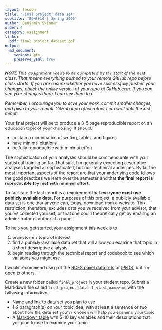 ```yaml
---
layout: lesson
title: "Final project: data set"
subtitle: "EDH7916 | Spring 2020"
author: Benjamin Skinner
order: 4
category: assignment
links:
  pdf: final_project_dataset.pdf
output:
  md_document:
    variant: gfm
    preserve_yaml: true
---
```


***NOTE** This assignment needs to be completed by the start of the next
class. That means everything pushed to your remote GitHub repo before
class starts. If you are unsure whether you have successfully pushed
your changes, check the online version of your repo at GitHub.com. If
you can see your changes there, I can see them too.*

*Remember, I encourage you to save your work, commit smaller changes,
and push to your remote GitHub repo often rather than wait until the
last minute.*

Your final project will be to produce a 3-5 page reproducible report on
an education topic of your choosing. It should:

  - contain a combination of writing, tables, and figures
  - have minimal citations
  - be fully reproducible with minimal effort

The sophistication of your analyses should be commensurate with your
statistical training so far. That said, I’m generally expecting
descriptive analyses targeted at sophisticated, but non-technical
audiences. By far the most important aspects of the report are that your
underlying code follows the good practices we learn over the semester
and that **the final report is reproducible (by me) with minimal
effort**.

To facilitate the last item it is a requirement that **everyone must use
publicly available data.** For purposes of this project, a publicly
available data set is one that anyone can, today, download from a
website. This restriction, therefore, excludes data you’ve received from
your advisor, that you’ve collected yourself, or that one could
theoretically get by emailing an administrator or author of a paper.

To help you get started, your assignment this week is to

1.  brainstorm a topic of interest
2.  find a publicly-available data set that will allow you examine that
    topic in a short descriptive analysis
3.  begin reading through the technical report and codebook to see which
    variables you might use

I would recommend using of the [NCES panel data
sets](https://nces.ed.gov/OnlineCodebook) or
[IPEDS](https://nces.ed.gov/ipeds/datacenter/login.aspx), but I’m open
to others.

Create a new folder called `final_project` in your student repo. Submit
a Markdown file called `final_project_dataset_<last_name>.md` with the
following information:

  - Name and link to data set you plan to use
  - 1-2 paragraph(s) on your topic idea, with at least a sentence or two
    about how the data set you’ve chosen will help you examine your
    topic
  - A [Markdown
    table](https://www.markdownguide.org/extended-syntax/#tables) with
    5-10 key variables and their descriptions that you plan to use to
    examine your topic
